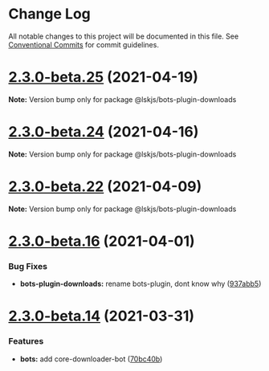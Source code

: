 # Change Log

All notable changes to this project will be documented in this file.
See [Conventional Commits](https://conventionalcommits.org) for commit guidelines.

# [2.3.0-beta.25](https://github.com/lskjs/lskjs/tree/master/packages/bots-plugin-downloads/compare/v2.3.0-beta.24...v2.3.0-beta.25) (2021-04-19)

**Note:** Version bump only for package @lskjs/bots-plugin-downloads





# [2.3.0-beta.24](https://github.com/lskjs/lskjs/tree/master/packages/bots-plugin-downloads/compare/v2.3.0-beta.23...v2.3.0-beta.24) (2021-04-16)

**Note:** Version bump only for package @lskjs/bots-plugin-downloads





# [2.3.0-beta.22](https://github.com/lskjs/lskjs/tree/master/packages/bots-plugin-downloads/compare/v2.3.0-beta.21...v2.3.0-beta.22) (2021-04-09)

**Note:** Version bump only for package @lskjs/bots-plugin-downloads





# [2.3.0-beta.16](https://github.com/lskjs/lskjs/tree/master/packages/bots-plugin-downloads/compare/v2.3.0-beta.15...v2.3.0-beta.16) (2021-04-01)


### Bug Fixes

* **bots-plugin-downloads:** rename bots-plugin, dont know why ([937abb5](https://github.com/lskjs/lskjs/tree/master/packages/bots-plugin-downloads/commit/937abb58be7f1801bb603b882467f3509427b374))





# [2.3.0-beta.14](https://github.com/lskjs/lskjs/tree/master/packages/bots-plugin-download/compare/v2.3.0-beta.13...v2.3.0-beta.14) (2021-03-31)


### Features

* **bots:** add core-downloader-bot ([70bc40b](https://github.com/lskjs/lskjs/tree/master/packages/bots-plugin-download/commit/70bc40b893e8bfe9a6045c9076a2124b1ba7c3a1))
